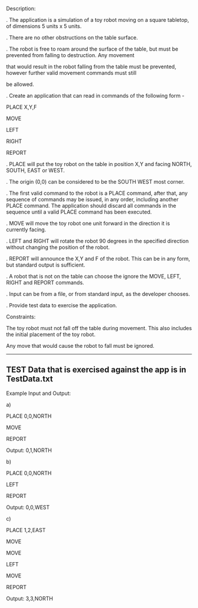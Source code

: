 ﻿Description:

. The application is a simulation of a toy robot moving on a square tabletop, of dimensions 5 units x 5 units.

. There are no other obstructions on the table surface.

. The robot is free to roam around the surface of the table, but must be prevented from falling to destruction. Any movement

that would result in the robot falling from the table must be prevented, however further valid movement commands must still

be allowed.





. Create an application that can read in commands of the following form -

PLACE X,Y,F

MOVE

LEFT

RIGHT

REPORT



. PLACE will put the toy robot on the table in position X,Y and facing NORTH, SOUTH, EAST or WEST.

. The origin (0,0) can be considered to be the SOUTH WEST most corner.

. The first valid command to the robot is a PLACE command, after that, any sequence of commands may be issued, in any order, including another PLACE command. The application should discard all commands in the sequence until a valid PLACE command has been executed.

. MOVE will move the toy robot one unit forward in the direction it is currently facing.

. LEFT and RIGHT will rotate the robot 90 degrees in the specified direction without changing the position of the robot.

. REPORT will announce the X,Y and F of the robot. This can be in any form, but standard output is sufficient.



. A robot that is not on the table can choose the ignore the MOVE, LEFT, RIGHT and REPORT commands.

. Input can be from a file, or from standard input, as the developer chooses.

. Provide test data to exercise the application.

Constraints:

The toy robot must not fall off the table during movement. This also includes the initial placement of the toy robot.

Any move that would cause the robot to fall must be ignored.


-------------------------------------------------------------------
TEST Data that is exercised against the app is in TestData.txt
-------------------------------------------------------------------


Example Input and Output:

a)

PLACE 0,0,NORTH

MOVE

REPORT

Output: 0,1,NORTH



b)

PLACE 0,0,NORTH

LEFT

REPORT

Output: 0,0,WEST



c)

PLACE 1,2,EAST

MOVE

MOVE

LEFT

MOVE

REPORT

Output: 3,3,NORTH
